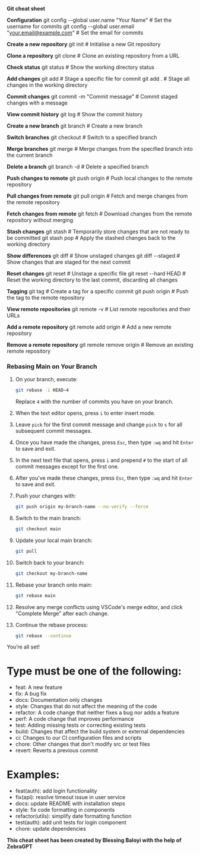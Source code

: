 **Git cheat sheet**

**Configuration**
git config --global user.name "Your Name" # Set the username for commits
git config --global user.email "your.email@example.com" # Set the email for commits


**Create a new repository**
git init # Initialise a new Git repository


**Clone a repository**
git clone <repository-url> # Clone an existing repository from a URL


**Check status**
git status # Show the working directory status


**Add changes**
git add <file> # Stage a specific file for commit
git add . # Stage all changes in the working directory


**Commit changes**
git commit -m "Commit message" # Commit staged changes with a message


**View commit history**
git log # Show the commit history


**Create a new branch**
git branch <branch-name> # Create a new branch


**Switch branches**
git checkout <branch-name> # Switch to a specified branch


**Merge branches**
git merge <branch-name> # Merge changes from the specified branch into the current branch


**Delete a branch**
git branch -d <branch-name> # Delete a specified branch


**Push changes to remote**
git push origin <branch-name> # Push local changes to the remote repository


**Pull changes from remote**
git pull origin <branch-name> # Fetch and merge changes from the remote repository


**Fetch changes from remote**
git fetch # Download changes from the remote repository without merging


**Stash changes**
git stash # Temporarily store changes that are not ready to be committed
git stash pop # Apply the stashed changes back to the working directory


**Show differences**
git diff # Show unstaged changes
git diff --staged # Show changes that are staged for the next commit


**Reset changes**
git reset <file> # Unstage a specific file
git reset --hard HEAD # Reset the working directory to the last commit, discarding all changes


**Tagging**
git tag <tag-name> # Create a tag for a specific commit
git push origin <tag-name> # Push the tag to the remote repository


**View remote repositories**
git remote -v # List remote repositories and their URLs


**Add a remote repository**
git remote add origin <repository-url> # Add a new remote repository


**Remove a remote repository**
git remote remove origin # Remove an existing remote repository


### Rebasing Main on Your Branch

1. On your branch, execute:
   ```bash
   git rebase -i HEAD~4
   ```
   Replace `4` with the number of commits you have on your branch.

2. When the text editor opens, press `i` to enter insert mode. 

3. Leave `pick` for the first commit message and change `pick` to `s` for all subsequent commit messages.

4. Once you have made the changes, press `Esc`, then type `:wq` and hit `Enter` to save and exit.

5. In the next text file that opens, press `i` and prepend `#` to the start of all commit messages except for the first one.

6. After you've made these changes, press `Esc`, then type `:wq` and hit `Enter` to save and exit.

7. Push your changes with:
   ```bash
   git push origin my-branch-name --no-verify --force
   ```

8. Switch to the main branch:
   ```bash
   git checkout main
   ```

9. Update your local main branch:
   ```bash
   git pull
   ```

10. Switch back to your branch:
    ```bash
    git checkout my-branch-name
    ```

11. Rebase your branch onto main:
    ```bash
    git rebase main
    ```

12. Resolve any merge conflicts using VSCode's merge editor, and click "Complete Merge" after each change.

13. Continue the rebase process:
    ```bash
    git rebase --continue
    ```

You’re all set!



# Type must be one of the following:
- feat:     A new feature
- fix:      A bug fix
- docs:     Documentation only changes
- style:    Changes that do not affect the meaning of the code
- refactor: A code change that neither fixes a bug nor adds a feature
- perf:     A code change that improves performance
- test:     Adding missing tests or correcting existing tests
- build:    Changes that affect the build system or external dependencies
- ci:       Changes to our CI configuration files and scripts
- chore:    Other changes that don't modify src or test files
- revert:   Reverts a previous commit

# Examples:
- feat(auth): add login functionality
- fix(api): resolve timeout issue in user service
- docs: update README with installation steps
- style: fix code formatting in components
- refactor(utils): simplify date formatting function
- test(auth): add unit tests for login component
- chore: update dependencies






[notes on conventional commits and branch naming]: https://dev.to/varbsan/a-simplified-convention-for-naming-branches-and-commits-in-git-il4
**This cheat sheet has been created by Blessing Baloyi with the help of ZebraGPT**
